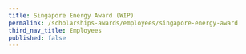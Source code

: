```yaml
---
title: Singapore Energy Award (WIP)
permalink: /scholarships-awards/employees/singapore-energy-award
third_nav_title: Employees
published: false
---
```


